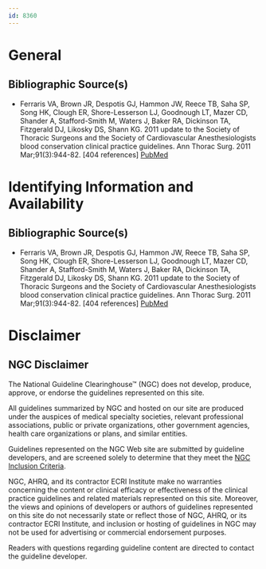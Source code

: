 ```yaml
---
id: 8360
---
```


# General

## Bibliographic Source(s)

- Ferraris VA, Brown JR, Despotis GJ, Hammon JW, Reece TB, Saha SP, Song HK, Clough ER, Shore-Lesserson LJ, Goodnough LT, Mazer CD, Shander A, Stafford-Smith M, Waters J, Baker RA, Dickinson TA, Fitzgerald DJ, Likosky DS, Shann KG. 2011 update to the Society of Thoracic Surgeons and the Society of Cardiovascular Anesthesiologists blood conservation clinical practice guidelines. Ann Thorac Surg. 2011 Mar;91(3):944-82. [404 references] [ PubMed ](http://www.ncbi.nlm.nih.gov/entrez/query.fcgi?cmd=Retrieve&db=pubmed&dopt=Abstract&list_uids=21353044)

# Identifying Information and Availability

## Bibliographic Source(s)

- Ferraris VA, Brown JR, Despotis GJ, Hammon JW, Reece TB, Saha SP, Song HK, Clough ER, Shore-Lesserson LJ, Goodnough LT, Mazer CD, Shander A, Stafford-Smith M, Waters J, Baker RA, Dickinson TA, Fitzgerald DJ, Likosky DS, Shann KG. 2011 update to the Society of Thoracic Surgeons and the Society of Cardiovascular Anesthesiologists blood conservation clinical practice guidelines. Ann Thorac Surg. 2011 Mar;91(3):944-82. [404 references] [ PubMed ](http://www.ncbi.nlm.nih.gov/entrez/query.fcgi?cmd=Retrieve&db=pubmed&dopt=Abstract&list_uids=21353044)

# Disclaimer

## NGC Disclaimer

The National Guideline Clearinghouse™ (NGC) does not develop, produce, approve, or endorse the guidelines represented on this site.

All guidelines summarized by NGC and hosted on our site are produced under the auspices of medical specialty societies, relevant professional associations, public or private organizations, other government agencies, health care organizations or plans, and similar entities.

Guidelines represented on the NGC Web site are submitted by guideline developers, and are screened solely to determine that they meet the [NGC Inclusion Criteria](/help-and-about/summaries/inclusion-criteria).

NGC, AHRQ, and its contractor ECRI Institute make no warranties concerning the content or clinical efficacy or effectiveness of the clinical practice guidelines and related materials represented on this site. Moreover, the views and opinions of developers or authors of guidelines represented on this site do not necessarily state or reflect those of NGC, AHRQ, or its contractor ECRI Institute, and inclusion or hosting of guidelines in NGC may not be used for advertising or commercial endorsement purposes.

Readers with questions regarding guideline content are directed to contact the guideline developer.

